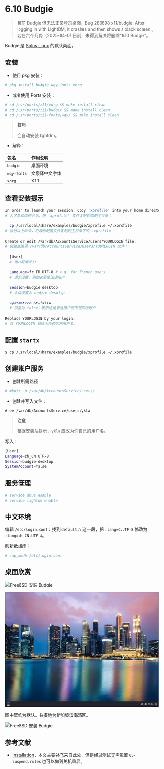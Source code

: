 # 6.10 Budgie

>目前 Budgie 但无法正常登录桌面。Bug 289898 x11/budgie: After logging in with LightDM, it crashes and then shows a black screen.。若在六个月内（2025-04-01 日前）未得到解决将删除“6.10 Budgie”。

Budgie 是 [Solus Linux](https://getsol.us/) 的默认桌面。

## 安装

- 使用 pkg 安装：

```sh
# pkg install budgie wqy-fonts xorg
```

- 或者使用 Ports 安装：

```sh
# cd /usr/ports/x11/xorg && make install clean
# cd /usr/ports/x11/budgie && make install clean
# cd /usr/ports/x11-fonts/wqy/ && make install clean
```

>**技巧**
>
>会自动安装 lightdm。

- 解释：

| 包名             | 作用说明                                                  |
|:------------------|:--------------------------|
| `budgie`         | 桌面环境 |
| `wqy-fonts`      | 文泉驿中文字体                                          |
|`xorg`|X11|

## 查看安装提示

```sh
In order to launch your session. Copy 'xprofile' into your home directory:
# 为了启动你的会话，把 'xprofile' 文件复制到你的主目录：

  cp /usr/local/share/examples/budgie/xprofile ~/.xprofile
# 执行以上命令，将示例配置文件复制到主目录下的 .xprofile

Create or edit /var/db/AccountsService/users/YOURLOGIN file:
# 创建或编辑 /var/db/AccountsService/users/YOURLOGIN 文件：

  [User]
  # 用户配置部分

  Language=fr_FR.UTF-8 # e.g. for French users
  # 语言设置，例如这里是法语用户

  Session=budgie-desktop
  # 会话设置为 budgie-desktop

  SystemAccount=false
  # 设置为 false，表示这是普通用户而不是系统账户

Replace YOURLOGIN by your login.
# 将 YOURLOGIN 替换为你的实际用户名。
```

## 配置 `startx`

```sh
$ cp /usr/local/share/examples/budgie/xprofile ~/.xprofile
```

## 创建账户服务

- 创建所需路径

```sh
# mkdir -p /var/db/AccountsService/users/
```

- 创建并写入文件：

```
# ee /var/db/AccountsService/users/ykla
```

>**注意**
>
>根据安装后提示，`ykla` 应改为你自己的用户名。

写入：

```sh
[User]
Language=zh_CN.UTF-8
Session=budgie-desktop
SystemAccount=false
```

## 服务管理

```sh
# service dbus enable
# service lightdm enable
```

## 中文环境


编辑 `/etc/login.conf`：找到 `default:\` 这一段，把 `:lang=C.UTF-8` 修改为 `:lang=zh_CN.UTF-8`。


刷新数据库：

```sh
# cap_mkdb /etc/login.conf
```

## 桌面欣赏

![FreeBSD 安装 Budgie](../.gitbook/assets/budgie1.png)

![FreeBSD 安装 Budgie](../.gitbook/assets/budgie2.png)

图中壁纸为默认。拍摄地为新加坡滨海湾区。

![FreeBSD 安装 Budgie](../.gitbook/assets/budgie3.png)

## 参考文献

- [Installation](https://codeberg.org/olivierd/freebsd-ports-budgie/wiki/Installation)，本文主要补充来自此处，但是经过测试无需配置 `05-suspend.rules` 也可以做到关机重启。
